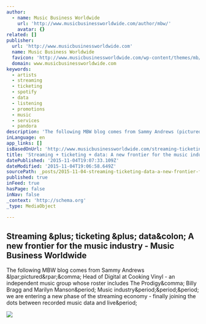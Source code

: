 ```yaml
---
author:
  - name: Music Business Worldwide
    url: 'http://www.musicbusinessworldwide.com/author/mbw/'
    avatar: {}
related: []
publisher:
  url: 'http://www.musicbusinessworldwide.com'
  name: Music Business Worldwide
  favicon: 'http://www.musicbusinessworldwide.com/wp-content/themes/mb/assets/img/icons/favicon.ico'
  domain: www.musicbusinessworldwide.com
keywords:
  - artists
  - streaming
  - ticketing
  - spotify
  - data
  - listening
  - promotions
  - music
  - services
  - pandora
description: 'The following MBW blog comes from Sammy Andrews (pictured), Head of Digital at Cooking Vinyl - an independent music group whose roster includes The Prodigy, Billy Bragg and Marilyn Manson. Music industry... we are entering a new phase of the streaming economy - finally joining the dots between recorded music data and live.'
inLanguage: en
app_links: []
isBasedOnUrl: 'http://www.musicbusinessworldwide.com/streaming-ticketing-data-new-frontier-music-industry/'
title: 'Streaming + ticketing + data: A new frontier for the music industry - Music Business Worldwide'
datePublished: '2015-11-04T19:07:33.109Z'
dateModified: '2015-11-04T19:06:58.649Z'
sourcePath: _posts/2015-11-04-streaming-ticketing-data-a-new-frontier-for-the-music-i.md
published: true
inFeed: true
hasPage: false
inNav: false
_context: 'http://schema.org'
_type: MediaObject

---
```

<article style=""><h1>Streaming &amp;plus; ticketing &amp;plus; data&amp;colon; A new frontier for the music industry - Music Business Worldwide</h1><p>The following MBW blog comes from Sammy Andrews &amp;lpar;pictured&amp;rpar;&amp;comma; Head of Digital at Cooking Vinyl - an independent music group whose roster includes The Prodigy&amp;comma; Billy Bragg and Marilyn Manson&amp;period; Music industry&amp;period;&amp;period;&amp;period; we are entering a new phase of the streaming economy - finally joining the dots between recorded music data and live&amp;period;</p><img src="http://www.musicbusinessworldwide.com/files/2013/06/LiveNation-e1424462275528.jpg" /></article>